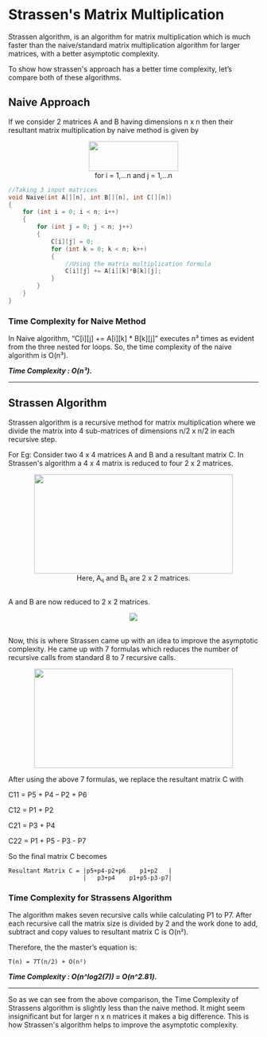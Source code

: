 # Strassen's Matrix Multiplication 

Strassen algorithm, is an algorithm for matrix multiplication which is much faster than the naive/standard matrix multiplication algorithm for larger matrices, with a better asymptotic complexity.

To show how strassen's approach has a better time complexity, let’s compare both of these algorithms.

## Naive Approach

If we consider 2 matrices A and B having dimensions n x n then their resultant matrix multiplication by naive method is given by 

<div align ="center">
    <img src="https://miro.medium.com/max/390/1*gLP52rgHhuOGi402RtKlMg.png" width="180" height ="60">
</div>
<div align ="center">
    for i = 1,...n and j = 1,...n
</div>

``` C++
//Taking 3 input matrices
void Naive(int A[][n], int B[][n], int C[][n])
{
	for (int i = 0; i < n; i++)
	{
		for (int j = 0; j < n; j++)
		{
			C[i][j] = 0;
			for (int k = 0; k < n; k++)
			{
                //Using the matrix multiplication formula 
				C[i][j] += A[i][k]*B[k][j];
			}
		}
	}
}
```
### Time Complexity for Naive Method
In Naive algorithm, “C[i][j] += A[i][k] * B[k][j]” executes n³ times as evident from the three nested for loops. So, the time complexity of the naive algorithm is O(n³).

***Time Complexity : O(n³).***

---
## Strassen Algorithm

Strassen algorithm is a recursive method for matrix multiplication where we divide the matrix into 4 sub-matrices of dimensions n/2 x n/2 in each recursive step.

For Eg: Consider two 4 x 4 matrices A and B and a resultant matrix C. In Strassen's algorithm a 4 x 4 matrix is reduced to four 2 x 2 matrices. 

<div  align ="center">
    <img  src="https://encrypted-tbn0.gstatic.com/images?q=tbn:ANd9GcR0xM759268ZUcy12YuTwduGsZkx66CitlrPA&usqp=CAU" width="400" height="200">
</div>
<div  align ="center">
    Here, Aᵢⱼ and Bᵢⱼ are 2 x 2 matrices.
</div>

<br/>

A and B are now reduced to 2 x 2 matrices.
<div  align ="center">
    <img  src="https://miro.medium.com/max/589/1*DjllqTzt8ISw0izw4wT3jQ.png">
</div>

<br/>

Now, this is where Strassen came up with an idea to improve the asymptotic complexity. He came up with 7 formulas which reduces the number of recursive calls from standard 8 to 7 recursive calls.

<div  align ="center">
    <img  src="https://miro.medium.com/max/628/1*GlqAVmRYXDjuQFEg6G0OkQ.png" width="400" height="200">
</div>

After using the above 7 formulas, we replace the resultant matrix C with 

C11 = P5 + P4 – P2 + P6

C12 = P1 + P2

C21 = P3 + P4

C22 = P1 + P5 - P3 - P7

So the final matrix C becomes 
```
Resultant Matrix C = |p5+p4-p2+p6    p1+p2   |
                     |   p3+p4    p1+p5-p3-p7| 
```

### Time Complexity for Strassens Algorithm
The algorithm makes seven recursive calls while calculating P1 to P7. After each recursive call the matrix size is divided by 2 and the work done to add, subtract and copy values to resultant matrix C is O(n²).

Therefore, the the master’s equation is: 
``` 
T(n) = 7T(n/2) + O(n²) 
```

***Time Complexity : O(n^log2(7)) = O(n^2.81).***

---
So as we can see from the above comparison, the Time Complexity of Strassens algorithm is slightly less than the naive method. It might seem insignificant but for larger n x n matrices it makes a big difference.
This is how Strassen's algorithm helps to improve the asymptotic complexity.